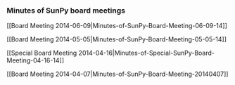 ### Minutes of SunPy board meetings
[[Board Meeting 2014-06-09|Minutes-of-SunPy-Board-Meeting-06-09-14]]

[[Board Meeting 2014-05-05|Minutes-of-SunPy-Board-Meeting-05-05-14]]

[[Special Board Meeting 2014-04-16|Minutes-of-Special-SunPy-Board-Meeting-04-16-14]]

[[Board Meeting 2014-04-07|Minutes-of-SunPy-Board-Meeting-20140407]]

